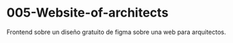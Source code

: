 # 005-Website-of-architects
Frontend sobre un diseño gratuito de figma sobre una web para arquitectos.
